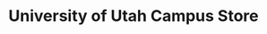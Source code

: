 ---
title: "University of Utah Campus Store"
url: /salt-lake-city/university-of-utah-campus-store/
shop: Warenhaus
---